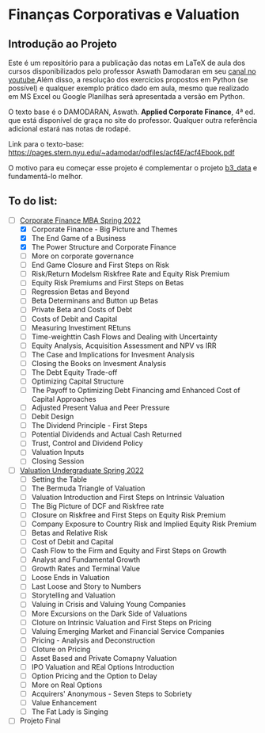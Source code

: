 # Finanças Corporativas e Valuation
## Introdução ao Projeto
Este é um repositório para a publicação das notas em LaTeX de aula dos cursos disponibilizados pelo professor Aswath Damodaran em seu <a href = 'https://www.youtube.com/@AswathDamodaranonValuation'> canal no youtube </a>
Além disso, a resolução dos exercícios propostos em Python (se possível) e qualquer exemplo prático dado em aula, mesmo que realizado em MS Excel ou Google Planilhas será apresentada a versão em Python.

O texto base é o DAMODARAN, Aswath. **Applied Corporate Finance**, 4ª ed. que está disponível de graça no site do professor. Qualquer outra referência adicional estará nas notas de rodapé.

Link para o texto-base: https://pages.stern.nyu.edu/~adamodar/pdfiles/acf4E/acf4Ebook.pdf

O motivo para eu começar esse projeto é complementar o projeto <a href='https://github.com/luiz-EL/b3_data'>b3\_data</a> e fundamentá-lo melhor.

## To do list:
- [ ] <a href='https://youtube.com/playlist?list=PLUkh9m2BorqkKMOj0LkU8JCeDlk4k8P-A'>Corporate Finance MBA Spring 2022</a>
  - [x] Corporate Finance - Big Picture and Themes
  - [X] The End Game of a Business
  - [x] The Power Structure and Corporate Finance
  - [ ] More on corporate governance
  - [ ] End Game Closure and First Steps on Risk
  - [ ] Risk/Return Modelsm Riskfree Rate and Equity Risk Premium
  - [ ] Equity Risk Premiums and First Steps on Betas
  - [ ] Regression Betas and Beyond
  - [ ] Beta Determinans and Button up Betas
  - [ ] Private Beta and Costs of Debt
  - [ ] Costs of Debit and Capital
  - [ ] Measuring Investiment REtuns
  - [ ] Time-weighttin Cash Flows and Dealing with Uncertainty
  - [ ] Equity Analysis, Acquisition Assessment and NPV vs IRR
  - [ ] The Case and Implications for Invesment Analysis
  - [ ] Closing the Books on Invesment Analysis
  - [ ] The Debt Equity Trade-off
  - [ ] Optimizing Capital Structure
  - [ ] The Payoff to Optimizing Debt Financing amd Enhanced Cost of Capital Approaches
  - [ ] Adjusted Present Valua and Peer Pressure
  - [ ] Debit Design
  - [ ] The Dividend Principle - First Steps
  - [ ] Potential Dividends and Actual Cash Returned
  - [ ] Trust, Control and Dividend Policy
  - [ ] Valuation Inputs
  - [ ] Closing Session

- [ ] <a href='https://youtube.com/playlist?list=PLUkh9m2BorqmdITeQCG1Cn6MmGGGkfn6p'>Valuation Undergraduate Spring 2022</a>
  - [ ] Setting the Table
  - [ ] The Bermuda Triangle of Valuation 
  - [ ] Valuation Introduction and First Steps on Intrinsic Valuation 
  - [ ] The Big Picture of DCF and Riskfree rate 
  - [ ] Closure on Riskfree and First Steps on Equity Risk Premium 
  - [ ] Company Exposure to Country Risk and Implied Equity Risk Premium 
  - [ ] Betas and Relative Risk 
  - [ ] Cost of Debit and Capital
  - [ ] Cash Flow to the Firm and Equity and First Steps on Growth
  - [ ] Analyst and Fundamental Growth
  - [ ] Growth Rates and Terminal Value
  - [ ] Loose Ends in Valuation
  - [ ] Last Loose and Story to Numbers
  - [ ] Storytelling and Valuation 
  - [ ] Valuing in Crisis and Valuing Young Companies
  - [ ] More Excursions on the Dark Side of Valuations
  - [ ] Cloture on Intrinsic Valuation and First Steps on Pricing
  - [ ] Valuing Emerging Market and Financial Service Companies
  - [ ] Pricing - Analysis and Deconstruction
  - [ ] Cloture on Pricing
  - [ ] Asset Based and Private Comapny Valuation
  - [ ] IPO Valuation and REal Options Introduction
  - [ ] Option Pricing and the Option to Delay
  - [ ] More on Real Options
  - [ ] Acquirers' Anonymous - Seven Steps to Sobriety
  - [ ] Value Enhancement
  - [ ] The Fat Lady is Singing
- [ ] Projeto Final 
